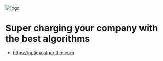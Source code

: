 ![logo](https://optimalalgorithm.com/assets/penrose.png)

# Super charging your company with the best algorithms

 * https://optimalalgorithm.com
